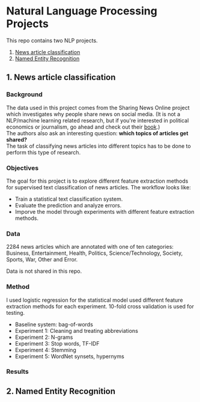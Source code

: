 # Natural Language Processing Projects

<p> This repo contains two NLP projects.</p>
<ol><li><a href="#1-news-article-classification"> News article classification</a></li>
<li><a href="#2-named-entity-recognition"> Named Entity Recognition</a></li></ol>

## 1. News article classification

### Background
<p> The data used in this project comes from the Sharing News Online project which investigates why people share news on social media. (It is not a NLP/machine learning related research, but if you're interested in political economics or journalism, go ahead and check out their <a href="https://www.google.com/books/edition/Sharing_News_Online/YQSjDwAAQBAJ?hl=en&gbpv=0">book</a>.) </br>
The authors also ask an interesting question: <b>which topics of articles get shared?</b></br>
The task of classifying news articles into different topics has to be done to perform this type of research.

</p>


### Objectives
<p>The goal for this project is to explore different feature extraction methods for supervised text classification of news articles. The workflow looks like:</p>
<ul>
<li>Train a statistical text classification system. 
<li>Evaluate the prediction and analyze errors.
<li>Imporve the model through experiments with different feature extraction methods.
</ul>

### Data
<p>2284 news articles which are annotated with one of ten categories: Business, Entertainment, Health, Politics, Science/Technology, Society, Sports, War, Other and Error. </p>

<p>Data is not shared in this repo.</p>

### Method
<p>I used logistic regression for the statistical model used different feature extraction methods for each experiment. 10-fold cross validation is used for testing. </p>
<ul>
<li>Baseline system: bag-of-words</li>
<li>Experiment 1: Cleaning and treating abbreviations</li>
<li>Experiment 2: N-grams</li>
<li>Experiment 3: Stop words, TF-IDF</li>
<li>Experiment 4: Stemming</li>
<li> Experiment 5: WordNet synsets, hypernyms</li>
</ul>


### Results

## 2. Named Entity Recognition


 
